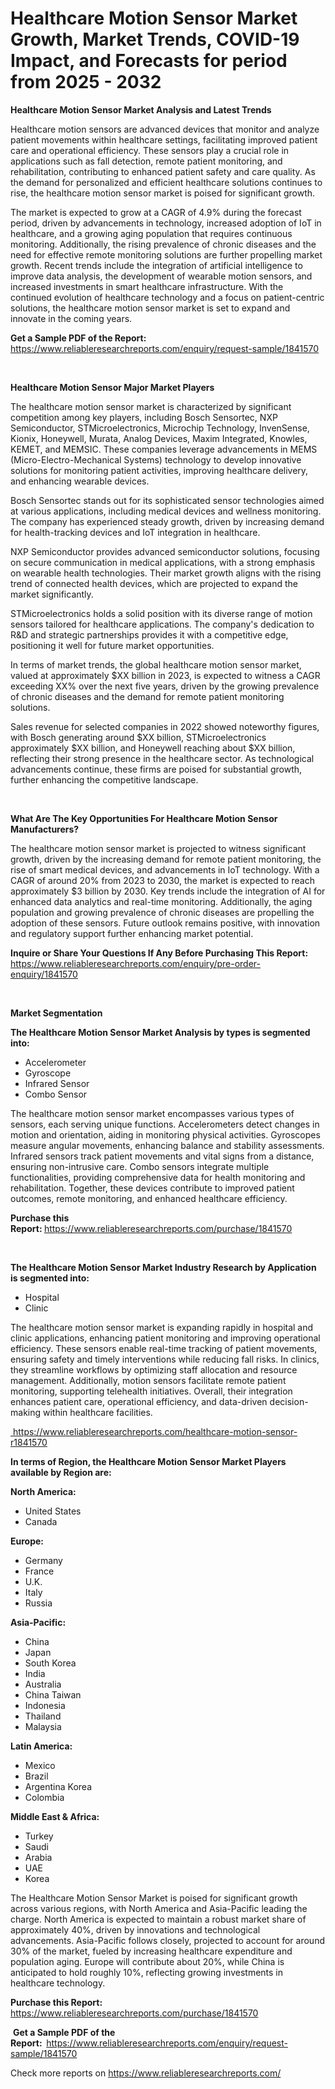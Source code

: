 <p><h1>Healthcare Motion Sensor Market Growth, Market Trends, COVID-19 Impact, and Forecasts for period from 2025 - 2032</h1></p><p><strong>Healthcare Motion Sensor Market Analysis and Latest Trends</strong></p>
<p><p>Healthcare motion sensors are advanced devices that monitor and analyze patient movements within healthcare settings, facilitating improved patient care and operational efficiency. These sensors play a crucial role in applications such as fall detection, remote patient monitoring, and rehabilitation, contributing to enhanced patient safety and care quality. As the demand for personalized and efficient healthcare solutions continues to rise, the healthcare motion sensor market is poised for significant growth.</p><p>The market is expected to grow at a CAGR of 4.9% during the forecast period, driven by advancements in technology, increased adoption of IoT in healthcare, and a growing aging population that requires continuous monitoring. Additionally, the rising prevalence of chronic diseases and the need for effective remote monitoring solutions are further propelling market growth. Recent trends include the integration of artificial intelligence to improve data analysis, the development of wearable motion sensors, and increased investments in smart healthcare infrastructure. With the continued evolution of healthcare technology and a focus on patient-centric solutions, the healthcare motion sensor market is set to expand and innovate in the coming years.</p></p>
<p><strong>Get a Sample PDF of the Report:&nbsp;</strong> <a href="https://www.reliableresearchreports.com/enquiry/request-sample/1841570?utm_campaign=2098&utm_medium=2&utm_source=Github&utm_content=ia&utm_term=13022025&utm_id=healthcare-motion-sensor">https://www.reliableresearchreports.com/enquiry/request-sample/1841570</a></p>
<p>&nbsp;</p>
<p><strong>Healthcare Motion Sensor Major Market Players</strong></p>
<p><p>The healthcare motion sensor market is characterized by significant competition among key players, including Bosch Sensortec, NXP Semiconductor, STMicroelectronics, Microchip Technology, InvenSense, Kionix, Honeywell, Murata, Analog Devices, Maxim Integrated, Knowles, KEMET, and MEMSIC. These companies leverage advancements in MEMS (Micro-Electro-Mechanical Systems) technology to develop innovative solutions for monitoring patient activities, improving healthcare delivery, and enhancing wearable devices.</p><p>Bosch Sensortec stands out for its sophisticated sensor technologies aimed at various applications, including medical devices and wellness monitoring. The company has experienced steady growth, driven by increasing demand for health-tracking devices and IoT integration in healthcare. </p><p>NXP Semiconductor provides advanced semiconductor solutions, focusing on secure communication in medical applications, with a strong emphasis on wearable health technologies. Their market growth aligns with the rising trend of connected health devices, which are projected to expand the market significantly.</p><p>STMicroelectronics holds a solid position with its diverse range of motion sensors tailored for healthcare applications. The company's dedication to R&D and strategic partnerships provides it with a competitive edge, positioning it well for future market opportunities.</p><p>In terms of market trends, the global healthcare motion sensor market, valued at approximately $XX billion in 2023, is expected to witness a CAGR exceeding XX% over the next five years, driven by the growing prevalence of chronic diseases and the demand for remote patient monitoring solutions.</p><p>Sales revenue for selected companies in 2022 showed noteworthy figures, with Bosch generating around $XX billion, STMicroelectronics approximately $XX billion, and Honeywell reaching about $XX billion, reflecting their strong presence in the healthcare sector. As technological advancements continue, these firms are poised for substantial growth, further enhancing the competitive landscape.</p></p>
<p>&nbsp;</p>
<p><strong>What Are The Key Opportunities For Healthcare Motion Sensor Manufacturers?</strong></p>
<p><p>The healthcare motion sensor market is projected to witness significant growth, driven by the increasing demand for remote patient monitoring, the rise of smart medical devices, and advancements in IoT technology. With a CAGR of around 20% from 2023 to 2030, the market is expected to reach approximately $3 billion by 2030. Key trends include the integration of AI for enhanced data analytics and real-time monitoring. Additionally, the aging population and growing prevalence of chronic diseases are propelling the adoption of these sensors. Future outlook remains positive, with innovation and regulatory support further enhancing market potential.</p></p>
<p><strong>Inquire or Share Your Questions If Any Before Purchasing This Report:</strong> <a href="https://www.reliableresearchreports.com/enquiry/pre-order-enquiry/1841570?utm_campaign=2098&utm_medium=2&utm_source=Github&utm_content=ia&utm_term=13022025&utm_id=healthcare-motion-sensor">https://www.reliableresearchreports.com/enquiry/pre-order-enquiry/1841570</a></p>
<p>&nbsp;</p>
<p><strong>Market Segmentation</strong></p>
<p><strong>The Healthcare Motion Sensor Market Analysis by types is segmented into:</strong></p>
<p><ul><li>Accelerometer</li><li>Gyroscope</li><li>Infrared Sensor</li><li>Combo Sensor</li></ul></p>
<p><p>The healthcare motion sensor market encompasses various types of sensors, each serving unique functions. Accelerometers detect changes in motion and orientation, aiding in monitoring physical activities. Gyroscopes measure angular movements, enhancing balance and stability assessments. Infrared sensors track patient movements and vital signs from a distance, ensuring non-intrusive care. Combo sensors integrate multiple functionalities, providing comprehensive data for health monitoring and rehabilitation. Together, these devices contribute to improved patient outcomes, remote monitoring, and enhanced healthcare efficiency.</p></p>
<p><strong>Purchase this Report:&nbsp;</strong><a href="https://www.reliableresearchreports.com/purchase/1841570?utm_campaign=2098&utm_medium=2&utm_source=Github&utm_content=ia&utm_term=13022025&utm_id=healthcare-motion-sensor">https://www.reliableresearchreports.com/purchase/1841570</a></p>
<p>&nbsp;</p>
<p><strong>The Healthcare Motion Sensor Market Industry Research by Application is segmented into:</strong></p>
<p><ul><li>Hospital</li><li>Clinic</li></ul></p>
<p><p>The healthcare motion sensor market is expanding rapidly in hospital and clinic applications, enhancing patient monitoring and improving operational efficiency. These sensors enable real-time tracking of patient movements, ensuring safety and timely interventions while reducing fall risks. In clinics, they streamline workflows by optimizing staff allocation and resource management. Additionally, motion sensors facilitate remote patient monitoring, supporting telehealth initiatives. Overall, their integration enhances patient care, operational efficiency, and data-driven decision-making within healthcare facilities.</p></p>
<p><a href="https://www.reliableresearchreports.com/healthcare-motion-sensor-r1841570?utm_campaign=2098&utm_medium=2&utm_source=Github&utm_content=ia&utm_term=13022025&utm_id=healthcare-motion-sensor">&nbsp;https://www.reliableresearchreports.com/healthcare-motion-sensor-r1841570</a></p>
<p><strong>In terms of Region, the Healthcare Motion Sensor Market Players available by Region are:</strong></p>
<p>
    <p> <strong> North America: </strong>
        <ul>
            <li>United States</li>
            <li>Canada</li>
        </ul>
        </p> 
    <p> <strong> Europe: </strong>
        <ul>
            <li>Germany</li>
            <li>France</li>
            <li>U.K.</li>
            <li>Italy</li>
            <li>Russia</li>
        </ul>
        </p> 
    <p> <strong> Asia-Pacific: </strong>
        <ul>
            <li>China</li>
            <li>Japan</li>
            <li>South Korea</li>
            <li>India</li>
            <li>Australia</li>
            <li>China Taiwan</li>
            <li>Indonesia</li>
            <li>Thailand</li>
            <li>Malaysia</li>
        </ul>
        </p> 
    <p> <strong> Latin America: </strong>
        <ul>
            <li>Mexico</li>
            <li>Brazil</li>
            <li>Argentina Korea</li>
            <li>Colombia</li>
        </ul>
        </p> 
    <p> <strong> Middle East & Africa: </strong>
        <ul>
            <li>Turkey</li>
            <li>Saudi</li>
            <li>Arabia</li>
            <li>UAE</li>
            <li>Korea</li>
        </ul>
    </p>
    </p>
<p><p>The Healthcare Motion Sensor Market is poised for significant growth across various regions, with North America and Asia-Pacific leading the charge. North America is expected to maintain a robust market share of approximately 40%, driven by innovations and technological advancements. Asia-Pacific follows closely, projected to account for around 30% of the market, fueled by increasing healthcare expenditure and population aging. Europe will contribute about 20%, while China is anticipated to hold roughly 10%, reflecting growing investments in healthcare technology.</p></p>
<p><strong>Purchase this Report: </strong><a href="https://www.reliableresearchreports.com/purchase/1841570?utm_campaign=2098&utm_medium=2&utm_source=Github&utm_content=ia&utm_term=13022025&utm_id=healthcare-motion-sensor">https://www.reliableresearchreports.com/purchase/1841570</a></p>
<p>&nbsp;<strong>Get a Sample PDF of the Report:&nbsp;&nbsp;</strong><a href="https://www.reliableresearchreports.com/enquiry/request-sample/1841570?utm_campaign=2098&utm_medium=2&utm_source=Github&utm_content=ia&utm_term=13022025&utm_id=healthcare-motion-sensor">https://www.reliableresearchreports.com/enquiry/request-sample/1841570</a></p>
<p><strong></strong></p>
<p>Check more reports on <a href="https://www.reliableresearchreports.com/?utm_campaign=2098&utm_medium=2&utm_source=Github&utm_content=ia&utm_term=13022025&utm_id=healthcare-motion-sensor">https://www.reliableresearchreports.com/</a></p>